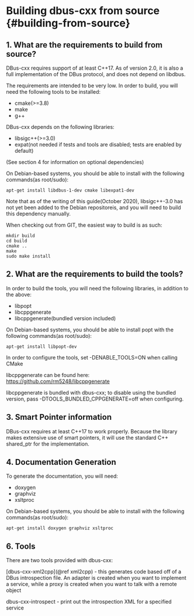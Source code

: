 Building dbus-cxx from source {#building-from-source}
==

## 1. What are the requirements to build from source?

DBus-cxx requires support of at least C++17.  As of version 2.0, it is also a full
implementation of the DBus protocol, and does not depend on libdbus.

The requirements are intended to be very low.  In order to build, you will need the 
following tools to be installed:

* cmake(>=3.8)
* make
* g++

DBus-cxx depends on the following libraries:

* libsigc++(>=3.0)
* expat(not needed if tests and tools are disabled; tests are enabled by default)

(See section 4 for information on optional dependencies)

On Debian-based systems, you should be able to install with the following
commands(as root/sudo):

    apt-get install libdbus-1-dev cmake libexpat1-dev

Note that as of the writing of this guide(October 2020), libsigc++-3.0 has not yet
been added to the Debian repositoreis, and you will need to build this dependency
manually.

When checking out from GIT, the easiest way to build is as such:

    mkdir build
    cd build
    cmake ..
    make
    sudo make install

## 2. What are the requirements to build the tools?

In order to build the tools, you will need the following libraries, in addition
to the above:

* libpopt
* libcppgenerate
* libcppgenerate(bundled version included)

On Debian-based systems, you should be able to install popt with the following 
commands(as root/sudo):

    apt-get install libpopt-dev

In order to configure the tools, set -DENABLE\_TOOLS=ON when calling CMake

libcppgenerate can be found here: https://github.com/rm5248/libcppgenerate

libcppgenerate is bundled with dbus-cxx; to disable using the bundled version,
pass -DTOOLS\_BUNDLED\_CPPGENERATE=off when configuring.

## 3. Smart Pointer information

DBus-cxx requires at least C++17 to work properly.  Because the library makes
extensive use of smart pointers, it will use the standard C++ shared\_ptr for 
the implementation.

## 4. Documentation Generation

To generate the documentation, you will need:

* doxygen
* graphviz
* xsltproc

On Debian-based systems, you should be able to install with the following 
commands(as root/sudo):

    apt-get install doxygen graphviz xsltproc

## 6. Tools

There are two tools provided with dbus-cxx:

[dbus-cxx-xml2cpp](@ref xml2cpp) - this generates code based off of a DBus introspection file.
  An adapter is created when you want to implement a service, while a proxy
  is created when you want to talk with a remote object

dbus-cxx-introspect - print out the introspection XML for a specified service
